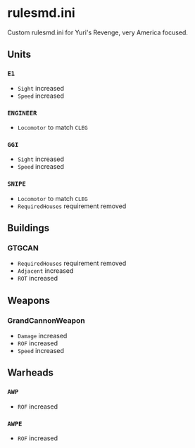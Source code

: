 # rulesmd.ini
Custom rulesmd.ini for Yuri's Revenge, very America focused.

## Units
### `E1`
- `Sight` increased
- `Speed` increased
### `ENGINEER`
- `Locomotor` to match `CLEG`
### `GGI`
- `Sight` increased
- `Speed` increased
### `SNIPE`
- `Locomotor` to match `CLEG`
- `RequiredHouses` requirement removed

## Buildings
### GTGCAN
- `RequiredHouses` requirement removed
- `Adjacent` increased
- `ROT` increased

## Weapons
### GrandCannonWeapon
- `Damage` increased
- `ROF` increased
- `Speed` increased

## Warheads
### `AWP`
- `ROF` increased
### `AWPE`
- `ROF` increased
